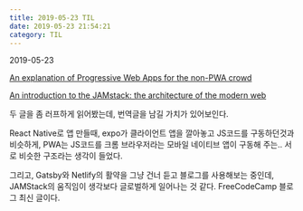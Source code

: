 ```yaml
---
title: 2019-05-23 TIL
date: 2019-05-23 21:54:21
category: TIL
---
```

2019-05-23

[An explanation of Progressive Web Apps for the non-PWA crowd]([https://medium.freecodecamp.org/an-explanation-of-progressive-web-apps-for-the-non-pwa-crowd-8a400e275ea1](https://medium.freecodecamp.org/an-explanation-of-progressive-web-apps-for-the-non-pwa-crowd-8a400e275ea1))

[An introduction to the JAMstack: the architecture of the modern web]([https://medium.freecodecamp.org/an-introduction-to-the-jamstack-the-architecture-of-the-modern-web-c4a0d128d9ca](https://medium.freecodecamp.org/an-introduction-to-the-jamstack-the-architecture-of-the-modern-web-c4a0d128d9ca))

두 글을 좀 러프하게 읽어봤는데, 번역글을 남길 가치가 있어보인다.

React Native로 앱 만들때, expo가 클라이언트 앱을 깔아놓고 JS코드를 구동하던것과 비슷하게, PWA는 JS코드를 크롬 브라우저라는 모바일 네이티브 앱이 구동해 주는.. 서로 비슷한 구조라는 생각이 들었다.

그리고, Gatsby와 Netlify의 활약을 그냥 건너 듣고 블로그를 사용해보는 중인데, JAMStack의 움직임이 생각보다 글로벌하게 일어나는 것 같다. FreeCodeCamp 블로그 최신 글이다.

